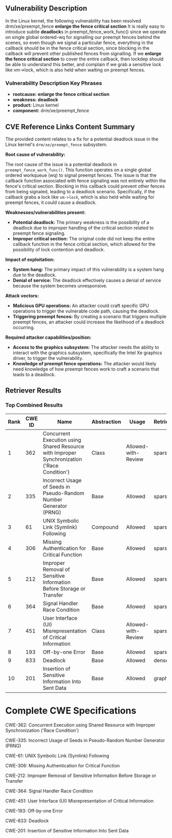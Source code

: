 ## Vulnerability Description
In the Linux kernel, the following vulnerability has been resolved drm/xe/preempt_fence **enlarge the fence critical section** It is really easy to introduce subtle **deadlock**s in preempt_fence_work_func() since we operate on single global ordered-wq for signalling our preempt fences behind the scenes, so even though we signal a particular fence, everything in the callback should be in the fence critical section, since blocking in the callback will prevent other published fences from signalling. If we **enlarge the fence critical section** to cover the entire callback, then lockdep should be able to understand this better, and complain if we grab a sensitive lock like vm->lock, which is also held when waiting on preempt fences.

### Vulnerability Description Key Phrases
- **rootcause:** **enlarge the fence critical section**
- **weakness:** **deadlock**
- **product:** Linux kernel
- **component:** drm/xe/preempt_fence

## CVE Reference Links Content Summary
The provided content relates to a fix for a potential deadlock issue in the Linux kernel's `drm/xe/preempt_fence` subsystem.

**Root cause of vulnerability:**

The root cause of the issue is a potential deadlock in `preempt_fence_work_func()`. This function operates on a single global ordered workqueue (wq) to signal preempt fences. The issue is that the callback function associated with fence signaling was not entirely within the fence's critical section. Blocking in this callback could prevent other fences from being signaled, leading to a deadlock scenario. Specifically, if the callback grabs a lock like `vm->lock`, which is also held while waiting for preempt fences, it could cause a deadlock.

**Weaknesses/vulnerabilities present:**

- **Potential deadlock:** The primary weakness is the possibility of a deadlock due to improper handling of the critical section related to preempt fence signaling.
- **Improper critical section:** The original code did not keep the entire callback function in the fence critical section, which allowed for the possibility of lock contention and deadlock.

**Impact of exploitation:**

-   **System hang:** The primary impact of this vulnerability is a system hang due to the deadlock.
-   **Denial of service:** The deadlock effectively causes a denial of service because the system becomes unresponsive.

**Attack vectors:**

-   **Malicious GPU operations:** An attacker could craft specific GPU operations to trigger the vulnerable code path, causing the deadlock.
-   **Triggering preempt fences:** By creating a scenario that triggers multiple preempt fences, an attacker could increase the likelihood of a deadlock occurring.

**Required attacker capabilities/position:**

-   **Access to the graphics subsystem:** The attacker needs the ability to interact with the graphics subsystem, specifically the Intel Xe graphics driver, to trigger the vulnerability.
-   **Knowledge of preempt fence operations:** The attacker would likely need knowledge of how preempt fences work to craft a scenario that leads to a deadlock.

## Retriever Results

### Top Combined Results

| Rank | CWE ID | Name | Abstraction | Usage  | Retrievers | Individual Scores |
|------|--------|------|-------------|-------|------------|-------------------|
| 1 | 362 | Concurrent Execution using Shared Resource with Improper Synchronization ('Race Condition') | Class | Allowed-with-Review | sparse | 0.512 |
| 2 | 335 | Incorrect Usage of Seeds in Pseudo-Random Number Generator (PRNG) | Base | Allowed | sparse | 0.507 |
| 3 | 61 | UNIX Symbolic Link (Symlink) Following | Compound | Allowed | sparse | 0.495 |
| 4 | 306 | Missing Authentication for Critical Function | Base | Allowed | sparse | 0.480 |
| 5 | 212 | Improper Removal of Sensitive Information Before Storage or Transfer | Base | Allowed | sparse | 0.476 |
| 6 | 364 | Signal Handler Race Condition | Base | Allowed | sparse | 0.471 |
| 7 | 451 | User Interface (UI) Misrepresentation of Critical Information | Class | Allowed-with-Review | sparse | 0.471 |
| 8 | 193 | Off-by-one Error | Base | Allowed | sparse | 0.467 |
| 9 | 833 | Deadlock | Base | Allowed | dense | 0.538 |
| 10 | 201 | Insertion of Sensitive Information Into Sent Data | Base | Allowed | graph | 0.002 |



# Complete CWE Specifications

CWE-362: Concurrent Execution using Shared Resource with Improper Synchronization ('Race Condition')

CWE-335: Incorrect Usage of Seeds in Pseudo-Random Number Generator (PRNG)

CWE-61: UNIX Symbolic Link (Symlink) Following

CWE-306: Missing Authentication for Critical Function

CWE-212: Improper Removal of Sensitive Information Before Storage or Transfer

CWE-364: Signal Handler Race Condition

CWE-451: User Interface (UI) Misrepresentation of Critical Information

CWE-193: Off-by-one Error

CWE-833: Deadlock

CWE-201: Insertion of Sensitive Information Into Sent Data